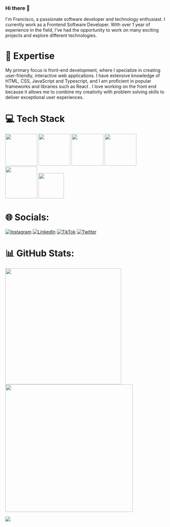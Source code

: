 ### Hi there 👋

I'm Francisco, a passionate software developer and technology enthusiast. I currently work as a Frontend Software Developer.
With over 1 year of experience in the field, I've had the opportunity to work on many exciting projects and explore different technologies.

# 🚀 Expertise
My primary focus is front-end development, where I specialize in creating user-friendly, interactive web applications. I have extensive knowledge of HTML, CSS, JavaScript and Typescript, and I am proficient in popular frameworks and libraries such as React .
I love working on the front end because it allows me to combine my creativity with problem solving skills to deliver exceptional user experiences.

# 💻 Tech Stack

<img src="https://github.com/Thesko27/Thesko27/assets/120025557/891c8e9e-ae34-4dcd-95a0-d2170f8e78bf"  width="100px" heigh="50"/>
<img src="https://github.com/Thesko27/Thesko27/assets/120025557/8bdfbae5-0657-4b35-9da6-5c7d4914db70"  width="100px" heigh="50"/>
<img src="https://github.com/Thesko27/Thesko27/assets/120025557/b811a240-f07c-410e-91e3-3b27e78dd488"  width="100px" heigh="50"/>
<img src="https://github.com/Thesko27/Thesko27/assets/120025557/6f6cb135-94da-4925-b9b2-c205cc1944fd"  width="100px" heigh="50"/>
<img src="https://github.com/Thesko27/Thesko27/assets/120025557/df985cc4-45b7-45b8-bd22-a112833116ff"  width="100px" heigh="50"/>
<img src="https://github.com/Thesko27/Thesko27/assets/120025557/43f1c94a-30a3-4557-ae6e-95bdfd999afb"  width="80px" heigh="30"/>










# 🌐 Socials:
[![Instagram](https://img.shields.io/badge/Instagram-%23E4405F.svg?logo=Instagram&logoColor=white)](https://instagram.com/kibum.png) [![LinkedIn](https://img.shields.io/badge/LinkedIn-%230077B5.svg?logo=linkedin&logoColor=white)](https://linkedin.com/in/laura-grassi) [![TikTok](https://img.shields.io/badge/TikTok-%23000000.svg?logo=TikTok&logoColor=white)](https://tiktok.com/@kibum.png) [![Twitter](https://img.shields.io/badge/Twitter-%231DA1F2.svg?logo=Twitter&logoColor=white)](https://twitter.com/kibumLaura) 

# 📊 GitHub Stats:
<img src="https://github-readme-stats-wheat-two-53.vercel.app/api?username=lauragrassig&theme=neon&hide_border=false&include_all_commits=false&count_private=false"  width="364px" />                    <img src="https://github-readme-streak-stats.herokuapp.com/?user=lauragrassig&theme=neon&hide_border=false"  width="400px" />



![](https://github-readme-stats-wheat-two-53.vercel.app/api/top-langs/?username=thesko27&theme=neon&hide_border=false&include_all_commits=false&count_private=false&layout=compact)
